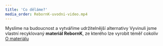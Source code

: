 ```yaml
---
title: 'Co děláme?'
media_order: RebornK-uvodni-video.mp4
---
```


Myslíme na budoucnost a vytváříme udržitelnější alternativy
Vyvinuli jsme vlastní recyklovaný **materiál RebornK**, 
ze kterého lze vyrobit téměř cokoliv 
[O materiálu](../../#nas-material)